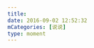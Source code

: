 ```yaml
---
title: 
date: 2016-09-02 12:52:32
mCategories: [说说]
type: moment
---
```


<div id="pics-20160902125232"></div>

<script>
var data = [
    {"link": "2016-09-02_000000.jpeg", "type": "shuoshuo"},
    {"link": "2016-09-02_000001.jpeg", "type": "shuoshuo"},
    {"link": "2016-09-02_000002.jpeg", "type": "shuoshuo"}
];
picsRender(data, "pics-20160902125232");
</script>
